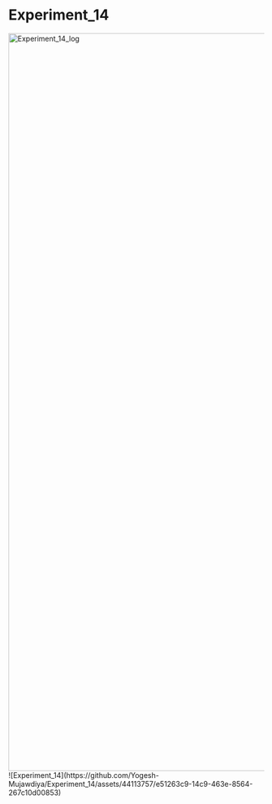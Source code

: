 # Experiment_14

<img width="1449" alt="Experiment_14_log" src="https://github.com/Yogesh-Mujawdiya/Experiment_14/assets/44113757/15f26fc3-b70a-40fd-8031-bf2da00646c4">
![Experiment_14](https://github.com/Yogesh-Mujawdiya/Experiment_14/assets/44113757/e51263c9-14c9-463e-8564-267c10d00853)
